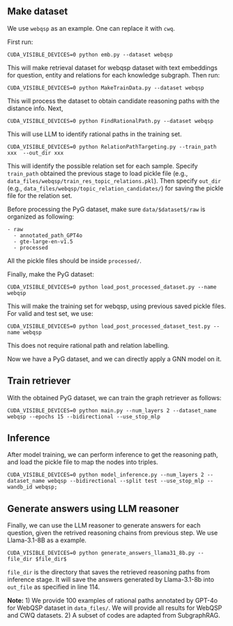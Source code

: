 ## Make dataset

We use `webqsp` as an example. One can replace it with `cwq`.

First run:
```
CUDA_VISIBLE_DEVICES=0 python emb.py --dataset webqsp
```

This will make retrieval dataset for webqsp dataset with text embeddings for question, entity and relations for each knowledge subgraph. Then run:
```
CUDA_VISIBLE_DEVICES=0 python MakeTrainData.py --dataset webqsp
```
This will process the dataset to obtain candidate reasoning paths with the distance info. Next,
```
CUDA_VISIBLE_DEVICES=0 python FindRationalPath.py --dataset webqsp
```
This will use LLM to identify rational paths in the training set.
```
CUDA_VISIBLE_DEVICES=0 python RelationPathTargeting.py --train_path xxx  --out_dir xxx
```
This will identify the possible relation set for each sample. Specify `train_path` obtained the previous stage to load pickle file (e.g., `data_files/webqsp/train_res_topic_relations.pkl`). Then specify `out_dir` (e.g., `data_files/webqsp/topic_relation_candidates/`) for saving the pickle file for the relation set. 

Before processing the PyG dataset, make sure `data/$dataset$/raw` is organized as following:

```
- raw
  - annotated_path_GPT4o
  - gte-large-en-v1.5
  - processed
```
All the pickle files should be inside `processed/`. 

Finally, make the PyG dataset:
```
CUDA_VISIBLE_DEVICES=0 python load_post_processed_dataset.py --name webqsp
```
This will make the training set for webqsp, using previous saved pickle files. For valid and test set, we use:
```
CUDA_VISIBLE_DEVICES=0 python load_post_processed_dataset_test.py --name webqsp
```
This does not require rational path and relation labelling.

Now we have a PyG dataset, and we can directly apply a GNN model on it. 

## Train retriever

With the obtained PyG dataset, we can train the graph retriever as follows:
```
CUDA_VISIBLE_DEVICES=0 python main.py --num_layers 2 --dataset_name webqsp --epochs 15 --bidirectional --use_stop_mlp
```

## Inference
After model training, we can perform inference to get the reasoning path, and load the pickle file to map the nodes into triples.
```
CUDA_VISIBLE_DEVICES=0 python model_inference.py --num_layers 2 --dataset_name webqsp --bidirectional --split test --use_stop_mlp --wandb_id webqsp;
```
## Generate answers using LLM reasoner
Finally, we can use the LLM reasoner to generate answers for each question, given the retrived reasoning chains from previous step. We use Llama-3.1-8B as a example. 
```
CUDA_VISIBLE_DEVICES=0 python generate_answers_llama31_8b.py --file_dir $file_dir$
```
`file_dir` is the directory that saves the retrieved reasoning paths from inference stage. It will save the answers generated by Llama-3.1-8b into `out_file` as specified in line 114.


__Note:__ 1) We provide 100 examples of rational paths annotated by GPT-4o for WebQSP dataset in `data_files/`. We will provide all results for WebQSP and CWQ datasets. 2) A subset of codes are adapted from SubgraphRAG.
